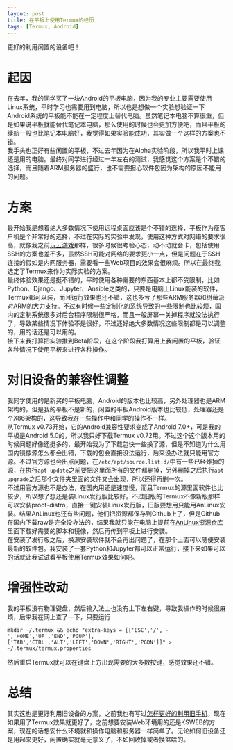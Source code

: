 ```yaml
---
layout: post
title: 在平板上使用Termux的经历
tags: [Termux, Android]
---
```


  更好的利用闲置的设备吧！<!--more-->    

# 起因
  在去年，我的同学买了一块Android的平板电脑，因为我的专业主要需要使用Linux系统，平时学习也需要用到电脑，所以也是想做一个实验想验证一下Android系统的平板能不能在一定程度上替代电脑。虽然笔记本电脑不算很重，但是如果说平板就能替代笔记本电脑，那么使用的时候也会更加方便吧，而且平板的续航一般也比笔记本电脑好，我觉得如果实验能成功，其实做一个这样的方案也不错。   
  我手头也正好有些闲置的平板，不过去年因为在Alpha实验阶段，所以我平时上课还是用的电脑。最终对同学进行经过一年左右的测试，我感觉这个方案是个不错的选择，而且随着ARM服务器的盛行，也不需要担心软件包因为架构的原因不能用的问题。   

# 方案
  最开始我是想着绝大多数情况下使用远程桌面应该是个不错的选择，平板作为瘦客户机是个非常好的选择，不过在实际的实验中发现，使用这种方式对网络的要求很高，就像我之前[玩云游戏](/2021/09/28/cloudgame.html)那样，很多时候很考验心态，动不动就会卡，包括使用SSH的方案也差不多，虽然SSH可能对网络的要求更小一点，但是问题在于SSH连接的假如是内网服务器，需要看一些Web项目的效果会很麻烦。所以在最终我选定了Termux来作为实际实验的方案。   
  最终体验效果还是挺不错的，平时使用各种需要的东西基本上都不受限制，比如Python、Django、Jupyter、Ansible之类的，只要是电脑上Linux能装的软件，Termux都可以装，而且运行效果也还不错，这也多亏了那些ARM服务器和树莓派对ARM的大力支持。不过有时候一些定制化的系统导致的一些限制也比较烦，国内的定制系统很多对后台程序限制很严格，而且一般屏幕一关掉程序就没法执行了，导致某些情况下体验不是很好，不过还好绝大多数情况这些限制都是可以调整的，用的话还是可以用的。   
  接下来我打算把实验推到Beta阶段，在这个阶段我打算用上我闲置的平板，验证各种情况下使用平板来进行各种操作。   

# 对旧设备的兼容性调整
  我同学使用的是新买的平板电脑，Android的版本也比较高，另外处理器也是ARM架构的，但是我的平板不是新的，闲置的平板Android版本也比较低，处理器还是个X86架构的，这导致我在一些操作中和同学的操作不一样。    
  从Termux v0.73开始，它的Android兼容性要求变成了Android 7.0+，可是我的平板是Android 5.0的，所以我只好下载Termux v0.72用。不过这个这个版本用的时候问题好像还挺多的，最开始我为了下载包快一些换了源，但是不知道为什么用国内镜像源怎么都会出错，下载的包会直接没法运行，后来没办法就只能用官方源。不过官方源也会出点问题，在`/etc/apt/source.list.d/`中有一些已经炸掉的源，在执行`apt update`之前要把这里面所有的文件都删掉，另外删掉之后执行`apt upgrade`之后那个文件夹里面的文件又会出现，所以还得再删一次。   
  不过用官方源也不是办法，在国内用还是速度慢，而且Termux的源里面软件也比较少，所以想了想还是装Linux发行版比较好。不过旧版的Termux不像新版那样可以安装proot-distro，直接一键安装Linux发行版，旧版要想用只能用AnLinux安装。结果AnLinux也还有些问题，他们把资源都保存到Github上了，但是Github在国内下载raw是完全没办法的，结果我就只能在电脑上提前在[AnLinux资源仓库](https://github.com/EXALAB/Anlinux-Resources)里面下载好需要的脚本和镜像，然后再传到平板上进行安装。   
  在安装了发行版之后，换源安装软件就不会再出问题了，在那个上面可以随便安装最新的软件包。我安装了一套Python和Jupyter都可以正常运行，接下来如果可以的话就让我试试看平板使用Termux效果如何吧。   

# 增强性改动
  我的平板没有物理键盘，然后输入法上也没有上下左右键，导致我操作的时候很麻烦，后来我在网上查了一下，只要运行   
```shell
mkdir ~/.termux && echo "extra-keys = [['ESC','/','-','HOME','UP','END','PGUP'],['TAB','CTRL','ALT','LEFT','DOWN','RIGHT','PGDN']]" > ~/.termux/termux.properties
```
  然后重启Termux就可以在键盘上方出现需要的大多数按键，感觉效果还不错。

# 总结
  其实这也是更好利用旧设备的方案，之前我也有写过[怎样更好的利用旧手机](/2020/03/08/oldphone.html)，现在如果用了Termux效果就更好了，之前想要安装Web环境用的还是KSWEB的方案，现在的话想安什么环境就和操作电脑和服务器一样简单了。无论如何旧设备还是用起来更好，闲置确实就毫无意义了，不如回收掉或者换盆啥的。
